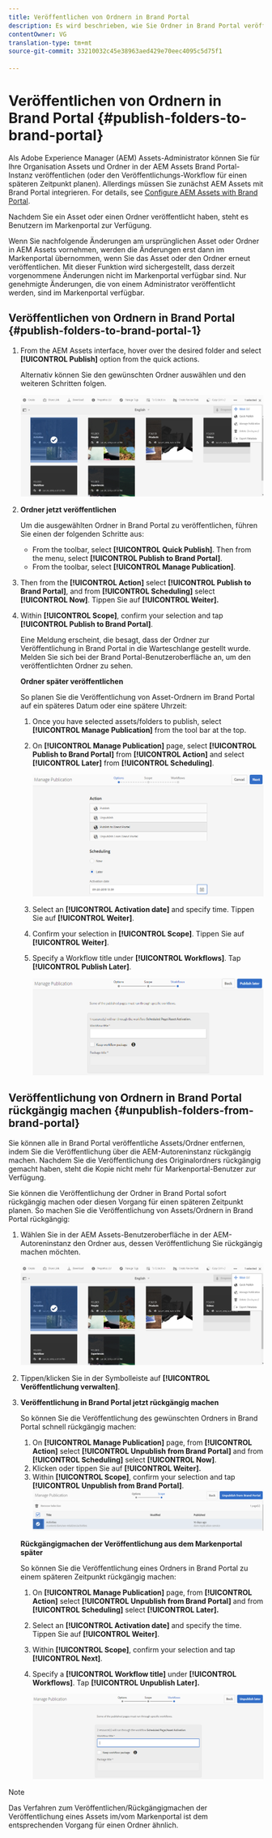 ```yaml
---
title: Veröffentlichen von Ordnern in Brand Portal
description: Es wird beschrieben, wie Sie Ordner in Brand Portal veröffentlichen und die Veröffentlichung aufheben.
contentOwner: VG
translation-type: tm+mt
source-git-commit: 33210032c45e38963aed429e70eec4095c5d75f1

---
```



# Veröffentlichen von Ordnern in Brand Portal {#publish-folders-to-brand-portal}

Als Adobe Experience Manager (AEM) Assets-Administrator können Sie für Ihre Organisation Assets und Ordner in der AEM Assets Brand Portal-Instanz veröffentlichen (oder den Veröffentlichungs-Workflow für einen späteren Zeitpunkt planen). Allerdings müssen Sie zunächst AEM Assets mit Brand Portal integrieren. For details, see [Configure AEM Assets with Brand Portal](configure-aem-assets-with-brand-portal.md).

Nachdem Sie ein Asset oder einen Ordner veröffentlicht haben, steht es Benutzern im Markenportal zur Verfügung.

Wenn Sie nachfolgende Änderungen am ursprünglichen Asset oder Ordner in AEM Assets vornehmen, werden die Änderungen erst dann im Markenportal übernommen, wenn Sie das Asset oder den Ordner erneut veröffentlichen. Mit dieser Funktion wird sichergestellt, dass derzeit vorgenommene Änderungen nicht im Markenportal verfügbar sind. Nur genehmigte Änderungen, die von einem Administrator veröffentlicht werden, sind im Markenportal verfügbar.

## Veröffentlichen von Ordnern in Brand Portal {#publish-folders-to-brand-portal-1}

1. From the AEM Assets interface, hover over the desired folder and select **[!UICONTROL Publish]** option from the quick actions.

   Alternativ können Sie den gewünschten Ordner auswählen und den weiteren Schritten folgen.

   ![publish2bp](assets/publish2bp.png)

2. **Ordner jetzt veröffentlichen** 

   Um die ausgewählten Ordner in Brand Portal zu veröffentlichen, führen Sie einen der folgenden Schritte aus:

   * From the toolbar, select **[!UICONTROL Quick Publish]**. Then from the menu, select **[!UICONTROL Publish to Brand Portal]**.
   * From the toolbar, select **[!UICONTROL Manage Publication]**.

3. Then from the **[!UICONTROL Action]** select **[!UICONTROL Publish to Brand Portal]**, and from **[!UICONTROL Scheduling]** select **[!UICONTROL Now]**. Tippen Sie auf **[!UICONTROL Weiter].**
4. Within **[!UICONTROL Scope]**, confirm your selection and tap **[!UICONTROL Publish to Brand Portal]**.

   Eine Meldung erscheint, die besagt, dass der Ordner zur Veröffentlichung in Brand Portal in die Warteschlange gestellt wurde. Melden Sie sich bei der Brand Portal-Benutzeroberfläche an, um den veröffentlichten Ordner zu sehen.

   **Ordner später veröffentlichen**

   So planen Sie die Veröffentlichung von Asset-Ordnern im Brand Portal auf ein späteres Datum oder eine spätere Uhrzeit:

   1. Once you have selected assets/folders to publish, select **[!UICONTROL Manage Publication]** from the tool bar at the top.
   2. On **[!UICONTROL Manage Publication]** page, select **[!UICONTROL Publish to Brand Portal]** from **[!UICONTROL Action]** and select **[!UICONTROL Later]** from **[!UICONTROL Scheduling]**.

      ![publishlaterbp](assets/publishlaterbp.png)

   3. Select an **[!UICONTROL Activation date]** and specify time. Tippen Sie auf **[!UICONTROL Weiter]**.
   4. Confirm your selection in **[!UICONTROL Scope]**. Tippen Sie auf **[!UICONTROL Weiter]**.
   5. Specify a Workflow title under **[!UICONTROL Workflows]**. Tap **[!UICONTROL Publish Later]**.

      ![manageschedulepub](assets/manageschedulepub.png)

## Veröffentlichung von Ordnern in Brand Portal rückgängig machen {#unpublish-folders-from-brand-portal}

Sie können alle in Brand Portal veröffentliche Assets/Ordner entfernen, indem Sie die Veröffentlichung über die AEM-Autoreninstanz rückgängig machen. Nachdem Sie die Veröffentlichung des Originalordners rückgängig gemacht haben, steht die Kopie nicht mehr für Markenportal-Benutzer zur Verfügung.

Sie können die Veröffentlichung der Ordner in Brand Portal sofort rückgängig machen oder diesen Vorgang für einen späteren Zeitpunkt planen. So machen Sie die Veröffentlichung von Assets/Ordnern in Brand Portal rückgängig:

1. Wählen Sie in der AEM Assets-Benutzeroberfläche in der AEM-Autoreninstanz den Ordner aus, dessen Veröffentlichung Sie rückgängig machen möchten.

   ![publish2bp-1](assets/publish2bp-1.png)

2. Tippen/klicken Sie in der Symbolleiste auf **[!UICONTROL Veröffentlichung verwalten]**. 

3. **Veröffentlichung in Brand Portal jetzt rückgängig machen**

   So können Sie die Veröffentlichung des gewünschten Ordners in Brand Portal schnell rückgängig machen:

   1. On **[!UICONTROL Manage Publication]** page, from **[!UICONTROL Action]** select **[!UICONTROL Unpublish from Brand Portal]** and from **[!UICONTROL Scheduling]** select **[!UICONTROL Now]**.
   2. Klicken oder tippen Sie auf **[!UICONTROL Weiter].**
   3. Within **[!UICONTROL Scope]**, confirm your selection and tap **[!UICONTROL Unpublish from Brand Portal]**.
   ![verify-unpublish](assets/confirm-unpublish.png)

   **Rückgängigmachen der Veröffentlichung aus dem Markenportal später**

   So können Sie die Veröffentlichung eines Ordners in Brand Portal zu einem späteren Zeitpunkt rückgängig machen:

   1. On **[!UICONTROL Manage Publication]** page, from **[!UICONTROL Action]** select **[!UICONTROL Unpublish from Brand Portal]** and from **[!UICONTROL Scheduling]** select **[!UICONTROL Later].**
   2. Select an **[!UICONTROL Activation date]** and specify the time. Tippen Sie auf **[!UICONTROL Weiter]**.
   3. Within **[!UICONTROL Scope]**, confirm your selection and tap **[!UICONTROL Next]**.
   4. Specify a **[!UICONTROL Workflow title]** under **[!UICONTROL Workflows]**. Tap **[!UICONTROL Unpublish Later].**

      ![unpublishworkflows](assets/unpublishworkflows.png)


>[!NOTE]
>
>Das Verfahren zum Veröffentlichen/Rückgängigmachen der Veröffentlichung eines Assets im/vom Markenportal ist dem entsprechenden Vorgang für einen Ordner ähnlich.
